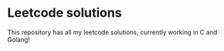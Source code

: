 # Leetcode solutions

This repository has all my leetcode solutions, currently working in C and Golang!
